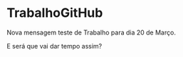 # TrabalhoGitHub
Nova mensagem
teste de Trabalho para dia 20 de Março.

E será que vai dar tempo assim?